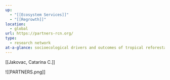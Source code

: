 ```yaml
---
up:
  - "[[Ecosystem Services]]"
  - "[[Regrowth]]"
location:
  - global
url: https://partners-rcn.org/
type:
  - research network
at-a-glance: socioecological drivers and outcomes of tropical reforestation
---
```

[[Jakovac, Catarina C.]]

![[PARTNERS.png]]